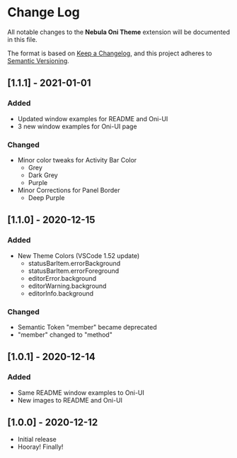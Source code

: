 # Change Log

All notable changes to the **Nebula Oni Theme** extension will be documented in this file.

The format is based on [Keep a Changelog](https://keepachangelog.com/en/1.0.0/),
and this project adheres to [Semantic Versioning](https://semver.org/spec/v2.0.0.html).

## [1.1.1] - 2021-01-01

### Added

-  Updated window examples for README and Oni-UI
-  3 new window examples for Oni-UI page

### Changed

-  Minor color tweaks for Activity Bar Color
   -  Grey
   -  Dark Grey
   -  Purple
-  Minor Corrections for Panel Border
   -  Deep Purple

## [1.1.0] - 2020-12-15

### Added

-  New Theme Colors (VSCode 1.52 update)
   -  statusBarItem.errorBackground
   -  statusBarItem.errorForeground
   -  editorError.background
   -  editorWarning.background
   -  editorInfo.background

### Changed

-  Semantic Token "member" became deprecated
-  "member" changed to "method"

## [1.0.1] - 2020-12-14

### Added

-  Same README window examples to Oni-UI
-  New images to README and Oni-UI

## [1.0.0] - 2020-12-12

-  Initial release
-  Hooray! Finally!
